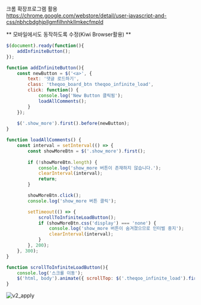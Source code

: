 크롬 확장프로그램 활용  
https://chrome.google.com/webstore/detail/user-javascript-and-css/nbhcbdghjpllgmfilhnhkllmkecfmpld

** 모바일에서도 동작하도록 수정(Kiwi Browser활용) **

``` js
$(document).ready(function(){
    addInfiniteButton();
});

function addInfiniteButton(){
    const newButton = $('<a>', {
        text: '댓글 로드하기',
        class: 'theqoo_board_btn theqoo_infinite_load',
        click: function() {
            console.log('New Button 클릭됨');
            loadAllComments();
        }
    });
    
    $('.show_more').first().before(newButton);
}

function loadAllComments() {
    const interval = setInterval(() => {
        const showMoreBtn = $('.show_more').first();
        
        if (!showMoreBtn.length) {
            console.log('show_more 버튼이 존재하지 않습니다.');
            clearInterval(interval);
            return;
        }

        showMoreBtn.click();
        console.log('show_more 버튼 클릭');

        setTimeout(() => {
            scrollToInfiniteLoadButton();
            if (showMoreBtn.css('display') === 'none') {
                console.log('show_more 버튼이 숨겨졌으므로 인터벌 중지');
                clearInterval(interval);
            }
        }, 200);
    }, 300);
}

function scrollToInfiniteLoadButton(){
    console.log('스크롤 이동');
    $('html, body').animate({ scrollTop: $('.theqoo_infinite_load').first().offset().top - 200 }, 2000);
}

```

![v2_apply](https://user-images.githubusercontent.com/18650142/144553277-bfbed8b8-0105-4459-96a0-00747d8917cb.png)
